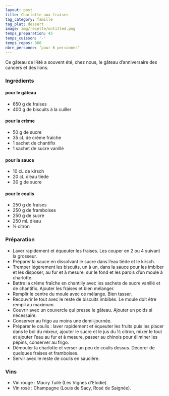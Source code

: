 ```yaml
---
layout: post
title: Charlotte aux fraises
tag_category: famille
tag_plat: dessert
image: img/recette/untitled.png
temps_preparation: 45
temps_cuisson: '-'
temps_repos: 360
nbre_personne: ‘pour 6 personnes’
---
```

Ce gâteau de l’été a souvent été, chez nous, le gâteau d’anniversaire des cancers et des lions.

### Ingrédients
#### pour le gâteau
* 650 g de fraises
* 400 g de biscuits à la cuiller

#### pour la crème
* 50 g de sucre
* 35 cL de crème fraîche
* 1 sachet de chantifix
* 1 sachet de sucre vanillé

#### pour la sauce
* 10 cL de kirsch
* 20 cL d’eau tiède
* 30 g de sucre

#### pour le coulis
* 250 g de fraises
* 250 g de framboises
* 250 g de sucre
* 250 mL d’eau
* ½ citron

### Préparation
* Laver rapidement et équeuter les fraises. Les couper en 2 ou 4 suivant la grosseur.
* Préparer la sauce en dissolvant le sucre dans l’eau tiède et le kirsch.
* Tremper légèrement les biscuits, un à un, dans la sauce pour les imbiber et les disposer, au fur et à mesure, sur le fond et les parois d’un moule à charlotte.
* Battre la crème fraîche en chantilly avec les sachets de sucre vanillé et de chantifix. Ajouter les fraises et bien mélanger.
* Remplir le centre du moule avec ce mélange. Bien tasser.
* Recouvrir le tout avec le reste de biscuits imbibés. Le moule doit être rempli au maximum.
* Couvrir avec un couvercle qui presse le gâteau. Ajouter un poids si nécessaire.
* Conserver au frigo au moins une demi-journée.
* Préparer le coulis : laver rapidement et équeuter les fruits puis les placer dans le bol du mixeur, ajouter le sucre et le jus du ½ citron, mixer le tout et ajouter l’eau au fur et à mesure, passer au chinois pour éliminer les pépins, conserver au frigo.
* Démouler la charlotte et verser un peu de coulis dessus. Décorer de quelques fraises et framboises.
* Servir avec le reste de coulis en saucière.


### Vins
* Vin rouge : Maury Tuilé (Les Vignes d'Elodie).
* Vin rosé : Champagne (Louis de Sacy, Rosé de Saignée).
